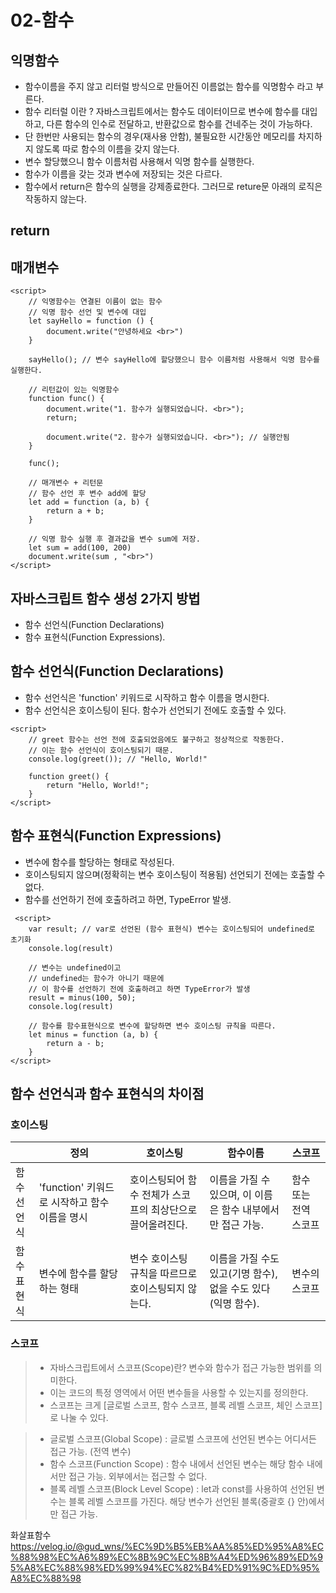 # 02-함수
## 익명함수
+ 함수이름을 주지 않고 리터럴 방식으로 만들어진 이름없는 함수를 익명함수 라고 부른다.
+ 함수 리터럴 이란 ? 자바스크립트에서는 함수도 데이터이므로 변수에 함수를 대입하고, 다른 함수의 인수로 전달하고, 반환값으로 함수를 건네주는 것이 가능하다.
+ 단 한번만 사용되는 함수의 경우(재사용 안함), 불필요한 시간동안 메모리를 차지하지 않도록 따로 함수의 이름을 갖지 않는다. 
+ 변수 할당했으니 함수 이름처럼 사용해서 익명 함수를 실행한다. 
+ 함수가 이름을 갖는 것과 변수에 저장되는 것은 다르다.
+ 함수에서 return은 함수의 실행을 강제종료한다. 그러므로 reture문 아래의 로직은 작동하지 않는다.

## return

## 매개변수

````
<script>
    // 익명함수는 연결된 이름이 없는 함수
    // 익명 함수 선언 및 변수에 대입
    let sayHello = function () {
        document.write("안녕하세요 <br>")
    }

    sayHello(); // 변수 sayHello에 할당했으니 함수 이름처럼 사용해서 익명 함수를 실행한다.

    // 리턴값이 있는 익명함수
    function func() {
        document.write("1. 함수가 실행되었습니다. <br>");
        return;

        document.write("2. 함수가 실행되었습니다. <br>"); // 실행안됨
    }

    func();

    // 매개변수 + 리턴문
    // 함수 선언 후 변수 add에 할당
    let add = function (a, b) {
        return a + b;
    }

    // 익명 함수 실행 후 결과값을 변수 sum에 저장.
    let sum = add(100, 200)
    document.write(sum , "<br>")
</script>
````

## 자바스크립트 함수 생성 2가지 방법
+ 함수 선언식(Function Declarations)
+ 함수 표현식(Function Expressions).


## 함수 선언식(Function Declarations)
+ 함수 선언식은 'function' 키워드로 시작하고 함수 이름을 명시한다.
+ 함수 선언식은 호이스팅이 된다. 함수가 선언되기 전에도 호출할 수 있다.

````
<script>
    // greet 함수는 선언 전에 호출되었음에도 불구하고 정상적으로 작동한다.
    // 이는 함수 선언식이 호이스팅되기 때문.
    console.log(greet()); // "Hello, World!"

    function greet() {
        return "Hello, World!";
    }
</script>
````

## 함수 표현식(Function Expressions)
+ 변수에 함수를 할당하는 형태로 작성된다. 
+ 호이스팅되지 않으며(정확히는 변수 호이스팅이 적용됨) 선언되기 전에는 호출할 수 없다.
+ 함수를 선언하기 전에 호출하려고 하면, TypeError 발생.

````
 <script>
    var result; // var로 선언된 (함수 표현식) 변수는 호이스팅되어 undefined로 초기화
    console.log(result)

    // 변수는 undefined이고
    // undefined는 함수가 아니기 때문에 
    // 이 함수를 선언하기 전에 호출하려고 하면 TypeError가 발생
    result = minus(100, 50);
    console.log(result)

    // 함수를 함수표현식으로 변수에 할당하면 변수 호이스팅 규칙을 따른다.
    let minus = function (a, b) {
        return a - b;
    }
</script>
````

## 함수 선언식과 함수 표현식의 차이점
### 호이스팅

|   |  정의  |  호이스팅 | 함수이름  | 스코프  |
|---|---|---|---|---|
| 함수<br>선언식 | 'function' 키워드로 시작하고 함수 이름을 명시 | 호이스팅되어 함수 전체가 스코프의 최상단으로 끌어올려진다.   |  이름을 가질 수 있으며, 이 이름은 함수 내부에서만 접근 가능. |  함수 또는 전역 스코프  |
| 함수<br>표현식  |  변수에 함수를 할당하는 형태 | 변수 호이스팅 규칙을 따르므로 호이스팅되지 않는다.  |  이름을 가질 수도 있고(기명 함수), 없을 수도 있다(익명 함수).|  변수의 스코프 |


### 스코프


> + 자바스크립트에서 스코프(Scope)란? 변수와 함수가 접근 가능한 범위를 의미한다. 
> + 이는 코드의 특정 영역에서 어떤 변수들을 사용할 수 있는지를 정의한다.
> + 스코프는 크게 [글로벌 스코프, 함수 스코프, 블록 레벨 스코프, 체인 스코프]로 나눌 수 있다.

> + 글로벌 스코프(Global Scope) : 글로벌 스코프에 선언된 변수는 어디서든 접근 가능. (전역 변수)
> + 함수 스코프(Function Scope) : 함수 내에서 선언된 변수는 해당 함수 내에서만 접근 가능. 외부에서는 접근할 수 없다.
> + 블록 레벨 스코프(Block Level Scope) : let과 const를 사용하여 선언된 변수는 블록 레벨 스코프를 가진다. 해당 변수가 선언된 블록(중괄호 {} 안)에서만 접근 가능.







화살표함수
https://velog.io/@gud_wns/%EC%9D%B5%EB%AA%85%ED%95%A8%EC%88%98%EC%A6%89%EC%8B%9C%EC%8B%A4%ED%96%89%ED%95%A8%EC%88%98%ED%99%94%EC%82%B4%ED%91%9C%ED%95%A8%EC%88%98

